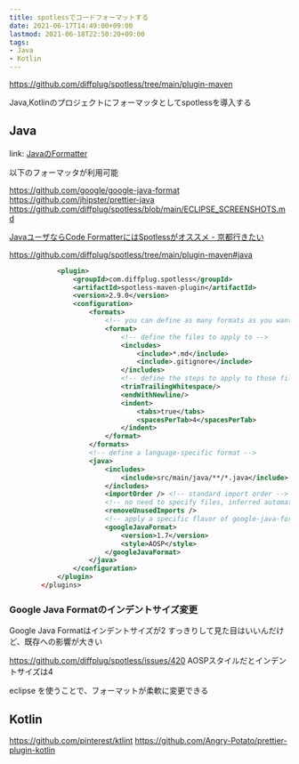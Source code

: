 ```yaml
---
title: spotlessでコードフォーマットする
date: 2021-06-17T14:49:00+09:00
lastmod: 2021-06-18T22:50:20+09:00
tags:
- Java
- Kotlin
---
```


<https://github.com/diffplug/spotless/tree/main/plugin-maven>

Java,Kotlinのプロジェクトにフォーマッタとしてspotlessを導入する

## Java

link: [JavaのFormatter](note/JavaのFormatter.md)

以下のフォーマッタが利用可能

<https://github.com/google/google-java-format>
<https://github.com/jhipster/prettier-java>
<https://github.com/diffplug/spotless/blob/main/ECLIPSE_SCREENSHOTS.md>

[JavaユーザならCode FormatterにはSpotlessがオススメ - 京都行きたい](https://progret.hatenadiary.com/entry/2019/12/09/165048)

<https://github.com/diffplug/spotless/tree/main/plugin-maven#java>

````xml
            <plugin>
                <groupId>com.diffplug.spotless</groupId>
                <artifactId>spotless-maven-plugin</artifactId>
                <version>2.9.0</version>
                <configuration>
                    <formats>
                        <!-- you can define as many formats as you want, each is independent -->
                        <format>
                            <!-- define the files to apply to -->
                            <includes>
                                <include>*.md</include>
                                <include>.gitignore</include>
                            </includes>
                            <!-- define the steps to apply to those files -->
                            <trimTrailingWhitespace/>
                            <endWithNewline/>
                            <indent>
                                <tabs>true</tabs>
                                <spacesPerTab>4</spacesPerTab>
                            </indent>
                        </format>
                    </formats>
                    <!-- define a language-specific format -->
                    <java>
                        <includes>
                            <include>src/main/java/**/*.java</include>
                        </includes>
                        <importOrder /> <!-- standard import order -->
                        <!-- no need to specify files, inferred automatically, but you can if you want -->
                        <removeUnusedImports />
                        <!-- apply a specific flavor of google-java-format -->
                        <googleJavaFormat>
                            <version>1.7</version>
                            <style>AOSP</style>
                        </googleJavaFormat>
                    </java>
                </configuration>
            </plugin>
        </plugins>
````

### Google Java Formatのインデントサイズ変更

Google Java Formatはインデントサイズが2
すっきりして見た目はいいんだけど、既存への影響が大きい

<https://github.com/diffplug/spotless/issues/420>
AOSPスタイルだとインデントサイズは4

eclipse を使うことで、フォーマットが柔軟に変更できる

## Kotlin

<https://github.com/pinterest/ktlint>
<https://github.com/Angry-Potato/prettier-plugin-kotlin>
